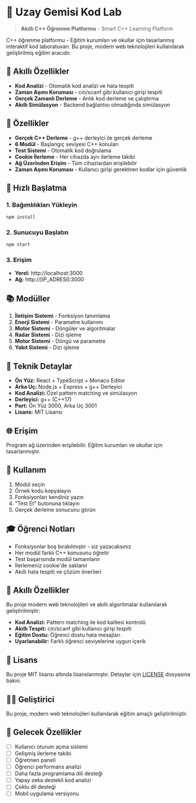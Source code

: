 # 🚀 Uzay Gemisi Kod Lab

> **Akıllı C++ Öğrenme Platformu** - Smart C++ Learning Platform

C++ öğrenme platformu - Eğitim kurumları ve okullar için tasarlanmış interaktif kod laboratuvarı. Bu proje, modern web teknolojileri kullanılarak geliştirilmiş eğitim aracıdır.

## 🧠 Akıllı Özellikler

- **Kod Analizi** - Otomatik kod analizi ve hata tespiti
- **Zaman Aşımı Koruması** - cin/scanf gibi kullanıcı girişi tespiti
- **Gerçek Zamanlı Derleme** - Anlık kod derleme ve çalıştırma
- **Akıllı Simülasyon** - Backend bağlantısı olmadığında simülasyon

## 🎯 Özellikler

- **Gerçek C++ Derleme** - g++ derleyici ile gerçek derleme
- **6 Modül** - Başlangıç seviyesi C++ konuları
- **Test Sistemi** - Otomatik kod doğrulama
- **Cookie İlerleme** - Her cihazda ayrı ilerleme takibi
- **Ağ Üzerinden Erişim** - Tüm cihazlardan erişilebilir
- **Zaman Aşımı Koruması** - Kullanıcı girişi gerektiren kodlar için güvenlik

## 🚀 Hızlı Başlatma

### 1. Bağımlılıkları Yükleyin
```bash
npm install
```

### 2. Sunucuyu Başlatın
```bash
npm start
```

### 3. Erişim
- **Yerel:** http://localhost:3000
- **Ağ:** http://[IP_ADRESI]:3000

## 📚 Modüller

1. **İletişim Sistemi** - Fonksiyon tanımlama
2. **Enerji Sistemi** - Parametre kullanımı
3. **Motor Sistemi** - Döngüler ve algoritmalar
4. **Radar Sistemi** - Dizi işleme
5. **Motor Sistemi** - Döngü ve parametre
6. **Yakıt Sistemi** - Dizi işleme

## 🔧 Teknik Detaylar

- **Ön Yüz:** React + TypeScript + Monaco Editor
- **Arka Uç:** Node.js + Express + g++ Derleyici
- **Kod Analizi:** Özel pattern matching ve simülasyon
- **Derleyici:** g++ (C++17)
- **Port:** Ön Yüz 3000, Arka Uç 3001
- **Lisans:** MIT Lisansı

## 🌐 Erişim

Program ağ üzerinden erişilebilir. Eğitim kurumları ve okullar için tasarlanmıştır.

## 📝 Kullanım

1. Modül seçin
2. Örnek kodu kopyalayın
3. Fonksiyonları kendiniz yazın
4. "Test Et" butonuna tıklayın
5. Gerçek derleme sonucunu görün

## 🎓 Öğrenci Notları

- Fonksiyonlar boş bırakılmıştır - siz yazacaksınız
- Her modül farklı C++ konusunu öğretir
- Test başarısında modül tamamlanır
- İlerlemeniz cookie'de saklanır
- Akıllı hata tespiti ve çözüm önerileri

## 🧠 Akıllı Özellikler

Bu proje modern web teknolojileri ve akıllı algoritmalar kullanılarak geliştirilmiştir:

- **Kod Analizi:** Pattern matching ile kod kalitesi kontrolü
- **Akıllı Tespit:** cin/scanf gibi kullanıcı girişi tespiti
- **Eğitim Dostu:** Öğrenci dostu hata mesajları
- **Uyarlanabilir:** Farklı öğrenci seviyelerine uygun içerik

## 📄 Lisans

Bu proje MIT lisansı altında lisanslanmıştır. Detaylar için [LICENSE](LICENSE) dosyasına bakın.

## 👨‍💻 Geliştirici

Bu proje, modern web teknolojileri kullanılarak eğitim amaçlı geliştirilmiştir.

## 🚀 Gelecek Özellikler

- [ ] Kullanıcı oturum açma sistemi
- [ ] Gelişmiş ilerleme takibi
- [ ] Öğretmen paneli
- [ ] Öğrenci performans analizi
- [ ] Daha fazla programlama dili desteği
- [ ] Yapay zeka destekli kod analizi
- [ ] Çoklu dil desteği
- [ ] Mobil uygulama versiyonu